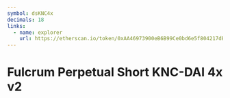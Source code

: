 ```yaml
---
symbol: dsKNC4x
decimals: 18
links:
  - name: explorer
    url: https://etherscan.io/token/0xAA46973900eB6B99Ce0bd6e5f804217dBD192Dfb
---
```


# Fulcrum Perpetual Short KNC-DAI 4x v2
